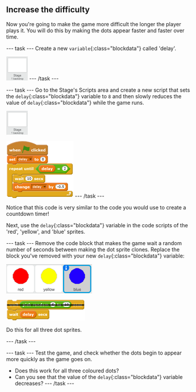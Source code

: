 ## Increase the difficulty

Now you're going to make the game more difficult the longer the player plays it. You will do this by making the dots appear faster and faster over time.

--- task ---
Create a new `variable`{:class="blockdata"} called 'delay'.

![Stage sprite](images/stage-sprite.png)
--- /task ---

--- task ---
Go to the Stage's Scripts area and create a new script that sets the `delay`{:class="blockdata"} variable to `8` and then slowly reduces the value of `delay`{:class="blockdata"} while the game runs.

![Stage sprite](images/stage-sprite.png)

![blocks_1545216405_4017932](images/blocks_1545216405_4017932.png)
--- /task ---

Notice that this code is very similar to the code you would use to create a countdown timer!

Next, use the `delay`{:class="blockdata"} variable in the code scripts of the 'red', 'yellow', and 'blue' sprites.

--- task ---
Remove the code block that makes the game wait a random number of seconds between making the dot sprite clones. Replace the block you've removed with your new `delay`{:class="blockdata"} variable:

![screenshot](images/all-dots.png)

![blocks_1545216406_4889266](images/blocks_1545216406_4889266.png)

Do this for all three dot sprites.

--- /task ---

--- task ---
Test the game, and check whether the dots begin to appear more quickly as the game goes on.

+ Does this work for all three coloured dots?
+ Can you see that the value of the `delay`{:class="blockdata"} variable decreases?
--- /task ---

